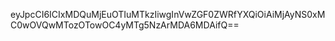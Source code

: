 eyJpcCI6ICIxMDQuMjEuOTIuMTkzIiwgInVwZGF0ZWRfYXQiOiAiMjAyNS0xMC0wOVQwMTozOTowOC4yMTg5NzArMDA6MDAifQ==